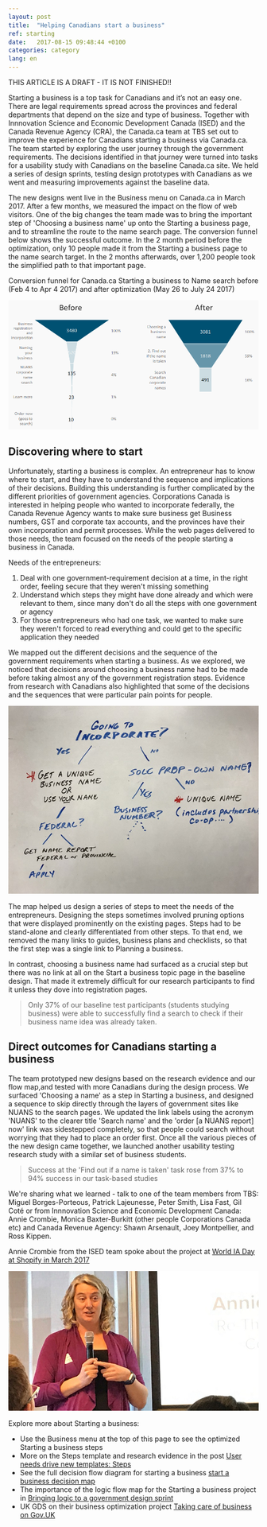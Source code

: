 ```yaml
---
layout: post
title:  "Helping Canadians start a business"
ref: starting
date:   2017-08-15 09:48:44 +0100
categories: category
lang: en
---
```


THIS ARTICLE IS A DRAFT - IT IS NOT FINISHED!!

Starting a business is a top task for Canadians and it’s not an easy one. There are legal requirements spread across the provinces and federal departments that depend on the size and type of business. Together with Innnovation Science and Economic Development Canada (ISED) and the Canada Revenue Agency (CRA), the Canada.ca team at TBS set out to improve the experience for Canadians starting a business via Canada.ca. The team started by exploring the user journey through the government requirements. The decisions identified in that journey were turned into tasks for a usability study with Canadians on the baseline Canada.ca site. We held a series of design sprints, testing design prototypes with Canadians as we went and measuring improvements against the baseline data.   

The new designs went live in the Business menu on Canada.ca in March 2017. After a few months, we measured the impact on the flow of web visitors. One of the big changes the team made was to bring the important step of 'Choosing a business name' up onto the Starting a business page, and to streamline the route to the name search page. The conversion funnel below shows the successful outcome. In the 2 month period before the optimization, only 10 people made it from the Starting a business page to the name search target. In the 2 months afterwards, over 1,200 people took the simplified path to that important page. 

Conversion funnel for Canada.ca Starting a business to Name search before (Feb 4 to Apr 4 2017) and after optimization (May 26 to July 24 2017)

<div data-picture="data-picture" data-alt="Naming a business conversion funnel from Canada.ca showing substantial increases in people making it through the funnel between before and after" class="wet-boew-responsiveimg">
   <!-- Default image: <div [data-src]> with no data-media
        attribute is displayed when:
        1. None of the other <div [data-src]> media queries match.
        2. The browser doesn't support media queries  -->
   <div data-src="/images/Naming_a_business_funnel_944x487.png"></div>
 
  <!-- Images for browsers with CSS media query support -->
   <!-- <div data-src="small.jpg" data-media="(min-width: 0px)"></div>
   <div data-src="medium.jpg" data-media="(min-width: 500px)"></div>
   <div data-src="large.jpg" data-media="(min-width: 960px)"></div>
   <div data-src="extralarge.jpg" data-media="(min-width: 1200px)"></div>-->
 
   <!-- Fallback content for non-JS browsers. -->
   <noscript><img src="/images/Naming_a_business_funnel_944x487.png" alt="Nanananana"></noscript>
</div>




## Discovering where to start
Unfortunately, starting a business is complex. An entrepreneur has to know where to start, and they have to understand the sequence and implications of their decisions. Building this understanding is further complicated by the different priorities of government agencies. Corporations Canada is interested in helping people who wanted to incorporate federally, the Canada Revenue Agency wants to make sure business get Business numbers, GST and corporate tax accounts, and the provinces have their own incorporation and permit processes. While the web pages delivered to those needs, the team focused on the needs of the people starting a business in Canada. 

Needs of the entrepreneurs: 
1. Deal with one government-requirement decision at a time, in the right order, feeling secure that they weren't missing something 
2. Understand which steps they might have done already and which were relevant to them, since many don't do all the steps with one government or agency
3. For those entrepreneurs who had one task, we wanted to make sure they weren't forced to read everything and could get to the specific application they needed

We mapped out the different decisions and the sequence of the government requirements when starting a business. As we explored,  we noticed that decisions around choosing a business name had to be made before taking almost any of the government registration steps. Evidence from research with Canadians also highlighted that some of the decisions and the sequences that were particular pain points for people. 

![Decisions and subsequent steps to name a business](/images/Naming_a_business_decisions.JPG  "Decision points to name a business")

The map helped us design a series of steps to meet the needs of the entrepreneurs.  Designing the steps sometimes involved pruning options that were displayed prominently on the existing pages. Steps had to be stand-alone and clearly differentiated from other steps. To that end, we removed the many links to guides, business plans and checklists, so that the first step was a single link to Planning a business. 

In contrast, choosing a business name had surfaced as a crucial step but there was no link at all on the Start a business topic page in the baseline design. That made it extremely difficult for our research participants to find it unless they dove into registration pages. 
>Only 37% of our baseline test participants (students studying business) were able to successfully find a search to check if their business name idea was already taken. 

## Direct outcomes for Canadians starting a business

The team prototyped new designs based on the research evidence and our flow map,and tested with more Canadians during the design process. We surfaced 'Choosing a name' as a step in Starting a business, and designed a sequence to skip directly through the layers of government sites like NUANS to the search pages. We updated the link labels using the acronym 'NUANS' to the clearer title 'Search name' and the 'order [a NUANS report] now' link was sidestepped completely, so that people could search without worrying that they had to place an order first. Once all the various pieces of the new design came together, we launched another usability testing research study with a similar set of business students. 
>Success at the 'Find out if a name is taken' task rose from 37% to 94% success in our task-based studies 


We're sharing what we learned - talk to one of the team members from TBS: Miguel Borges-Porteous, Patrick Lajeunesse, Peter Smith, Lisa Fast, Gil Coté or from Innnovation Science and Economic Development Canada:  Annie Crombie, Monica Baxter-Burkitt (other people Corporations Canada etc) and Canada Revenue Agency: Shawn Arsenault, Joey Montpellier, and Ross Kippen. 

Annie Crombie from the ISED team spoke about the project at [World IA Day at Shopify in March 2017](https://medium.com/@AngelaCounter/world-ia-day-2017-shopify-365a36baa80)

![Annie speaking at World IA Day 2017](/images/AnnieWorldIADay_794x443.jpg "World IA Day")

Explore more about Starting a business: 
* Use the Business menu at the top of this page to see the optimized Starting a business steps 
* More on the Steps template and research evidence in the post [User needs drive new templates: Steps](https://canada-ca.github.io/category/2017/08/09/evidence-based-template-designs.html)
* See the full decision flow diagram for starting a business  [start a business decision map](/images/Starting_a_business_decisions_Nov2016_1194x818.png)
* The importance of the logic flow map for the Starting a business project in [Bringing logic to a government design sprint](https://www.linkedin.com/pulse/bringing-logic-government-design-sprint-lisa-fast)
* UK GDS on their business optimization project [Taking care of business on Gov.UK](https://gds.blog.gov.uk/2017/07/18/taking-care-of-business-on-gov-uk/)
